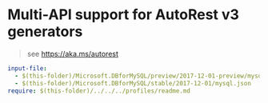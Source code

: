 # Multi-API support for AutoRest v3 generators

> see https://aka.ms/autorest

``` yaml $(enable-multi-api)
input-file:
  - $(this-folder)/Microsoft.DBforMySQL/preview/2017-12-01-preview/mysql.json
  - $(this-folder)/Microsoft.DBforMySQL/stable/2017-12-01/mysql.json
require: $(this-folder)/../../../profiles/readme.md
```
